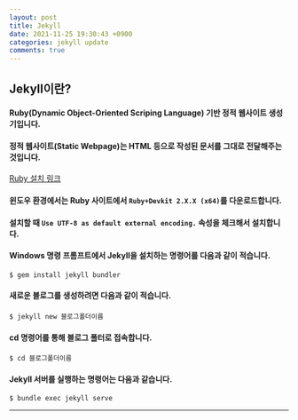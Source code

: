 ```yaml
---
layout: post
title: Jekyll
date: 2021-11-25 19:30:43 +0900
categories: jekyll update
comments: true
---
```


## Jekyll이란?
#### Ruby(Dynamic Object-Oriented Scriping Language) 기반 정적 웹사이트 생성기입니다.
#### 정적 웹사이트(Static Webpage)는 HTML 등으로 작성된 문서를 그대로 전달해주는 것입니다.
[Ruby 설치 링크](https://rubyinstaller.org/downloads/)
#### 윈도우 환경에서는 Ruby 사이트에서 `Ruby+Devkit 2.X.X (x64)`를 다운로드합니다.
#### 설치할 때 `Use UTF-8 as default external encoding.` 속성을 체크해서 설치합니다.
#### Windows 명령 프롬프트에서 Jekyll을 설치하는 명령어를 다음과 같이 적습니다.

    $ gem install jekyll bundler

#### 새로운 블로그를 생성하려면 다음과 같이 적습니다.

    $ jekyll new 블로그폴더이름

#### cd 명령어를 통해 블로그 폴터로 접속합니다.

    $ cd 블로그폴더이름

#### Jekyll 서버를 실행하는 명령어는 다음과 같습니다.

    $ bundle exec jekyll serve

<hr/>